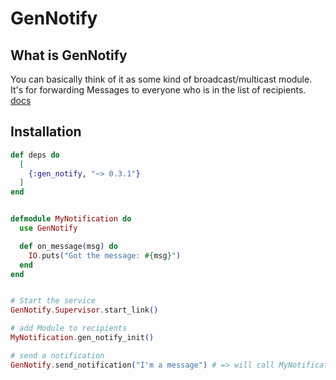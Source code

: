 # GenNotify

## What is GenNotify

You can basically think of it as some kind of broadcast/multicast module.
It's for forwarding Messages to everyone who is in the list of recipients.
[docs](https://hexdocs.pm/gen_notify/GenNotify.html#content)


## Installation

```elixir
def deps do
  [
    {:gen_notify, "~> 0.3.1"}
  ]
end
```

```elixir

defmodule MyNotification do
  use GenNotify

  def on_message(msg) do
    IO.puts("Got the message: #{msg}")
  end
end


# Start the service
GenNotify.Supervisor.start_link()

# add Module to recipients
MyNotification.gen_notify_init()

# send a notification
GenNotify.send_notification("I'm a message") # => will call MyNotification.on_message/1

```


